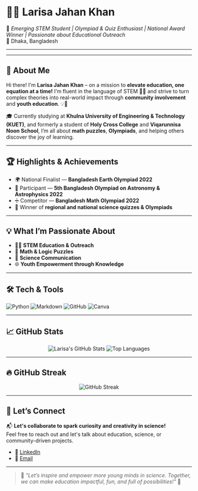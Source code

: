 # 👩‍🔬 Larisa Jahan Khan

🌟 *Emerging STEM Student | Olympiad & Quiz Enthusiast | National Award Winner | Passionate about Educational Outreach*  
📍 Dhaka, Bangladesh

---




---

## 🚀 About Me

Hi there! I'm **Larisa Jahan Khan** – on a mission to **elevate education, one equation at a time!** I’m fluent in the language of STEM 🔬🔢 and strive to turn complex theories into real-world impact through **community involvement** and **youth education**. 💡📘

🎓 Currently studying at **Khulna University of Engineering & Technology (KUET)**, and formerly a student of **Holy Cross College** and **Viqarunnisa Noon School**, I’m all about **math puzzles**, **Olympiads**, and helping others discover the joy of learning.

---

## 🏆 Highlights & Achievements

- 🌍 National Finalist — **Bangladesh Earth Olympiad 2022**
- 🌌 Participant — **5th Bangladesh Olympiad on Astronomy & Astrophysics 2022**
- ➗ Competitor — **Bangladesh Math Olympiad 2022**
- 🧠 Winner of **regional and national science quizzes & Olympiads**

---

## 💡 What I’m Passionate About

- 👩‍🏫 **STEM Education & Outreach**
- 🧩 **Math & Logic Puzzles**
- 🧬 **Science Communication**
- 🌐 **Youth Empowerment through Knowledge**

---

## 🛠️ Tech & Tools

![Python](https://img.shields.io/badge/Python-3776AB?style=for-the-badge&logo=python&logoColor=white)
![Markdown](https://img.shields.io/badge/Markdown-000000?style=for-the-badge&logo=markdown&logoColor=white)
![GitHub](https://img.shields.io/badge/GitHub-181717?style=for-the-badge&logo=github&logoColor=white)
![Canva](https://img.shields.io/badge/Canva-00C4CC?style=for-the-badge&logo=canva&logoColor=white)

---

## 📈 GitHub Stats

<div align="center">

![Larisa's GitHub Stats](https://github-readme-stats.vercel.app/api?username=larisajahankhan&show_icons=true&theme=radical&hide=prs)
![Top Languages](https://github-readme-stats.vercel.app/api/top-langs/?username=larisajahankhan&layout=compact&theme=radical)

</div>

---

## 🔥 GitHub Streak

<p align="center">
  <img src="https://github-readme-streak-stats.herokuapp.com/?user=larisajahankhan&theme=tokyonight" alt="GitHub Streak" />
</p>

---

## 🌱 Let’s Connect

📬 **Let's collaborate to spark curiosity and creativity in science!**  
Feel free to reach out and let's talk about education, science, or community-driven projects.

- 🔗 [LinkedIn](https://www.linkedin.com/in/larisajahankhan)
- 📨 [Email](mailto:larisaorpa@gmail.com) 

---

> 🌟 *"Let’s inspire and empower more young minds in science. Together, we can make education impactful, fun, and full of possibilities!"* 🌈
